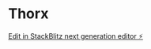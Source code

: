 # Thorx

[Edit in StackBlitz next generation editor ⚡️](https://stackblitz.com/~/github.com/thorx11dev/Thorx)